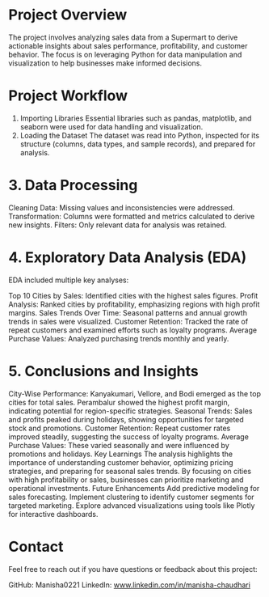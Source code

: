 # Project Overview
The project involves analyzing sales data from a Supermart to derive actionable insights about sales performance, profitability, and customer behavior. The focus is on leveraging Python for data manipulation and visualization to help businesses make informed decisions.

# Project Workflow
1. Importing Libraries
Essential libraries such as pandas, matplotlib, and seaborn were used for data handling and visualization.
2. Loading the Dataset
The dataset was read into Python, inspected for its structure (columns, data types, and sample records), and prepared for analysis.

# 3. Data Processing
Cleaning Data: Missing values and inconsistencies were addressed.
Transformation: Columns were formatted and metrics calculated to derive new insights.
Filters: Only relevant data for analysis was retained.

# 4. Exploratory Data Analysis (EDA)
EDA included multiple key analyses:

Top 10 Cities by Sales: Identified cities with the highest sales figures.
Profit Analysis: Ranked cities by profitability, emphasizing regions with high profit margins.
Sales Trends Over Time: Seasonal patterns and annual growth trends in sales were visualized.
Customer Retention: Tracked the rate of repeat customers and examined efforts such as loyalty programs.
Average Purchase Values: Analyzed purchasing trends monthly and yearly.

# 5. Conclusions and Insights
City-Wise Performance:
Kanyakumari, Vellore, and Bodi emerged as the top cities for total sales.
Perambalur showed the highest profit margin, indicating potential for region-specific strategies.
Seasonal Trends:
Sales and profits peaked during holidays, showing opportunities for targeted stock and promotions.
Customer Retention:
Repeat customer rates improved steadily, suggesting the success of loyalty programs.
Average Purchase Values:
These varied seasonally and were influenced by promotions and holidays.
Key Learnings
The analysis highlights the importance of understanding customer behavior, optimizing pricing strategies, and preparing for seasonal sales trends.
By focusing on cities with high profitability or sales, businesses can prioritize marketing and operational investments.
Future Enhancements
Add predictive modeling for sales forecasting.
Implement clustering to identify customer segments for targeted marketing.
Explore advanced visualizations using tools like Plotly for interactive dashboards.

# Contact
Feel free to reach out if you have questions or feedback about this project:

GitHub: Manisha0221
LinkedIn: www.linkedin.com/in/manisha-chaudhari
